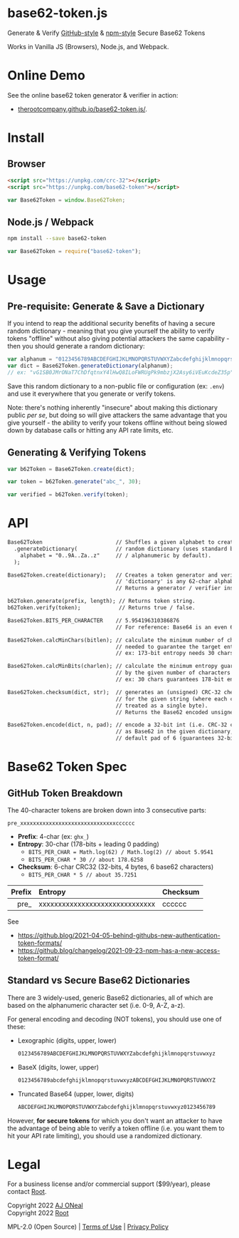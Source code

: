 # base62-token.js

Generate &amp; Verify [GitHub-style][gh-tokens] &amp; [npm-style][npm-tokens]
Secure Base62 Tokens

[gh-tokens]:
  https://github.blog/2021-04-05-behind-githubs-new-authentication-token-formats/
[npm-tokens]:
  https://github.blog/2021-09-23-announcing-npms-new-access-token-format/

Works in Vanilla JS (Browsers), Node.js, and Webpack.

# Online Demo

See the online base62 token generator & verifier in action:

- [therootcompany.github.io/base62-token.js/](https://therootcompany.github.io/base62-token.js/).

# Install

## Browser

```html
<script src="https://unpkg.com/crc-32"></script>
<script src="https://unpkg.com/base62-token"></script>
```

```js
var Base62Token = window.Base62Token;
```

## Node.js / Webpack

```bash
npm install --save base62-token
```

```js
var Base62Token = require("base62-token");
```

# Usage

## Pre-requisite: Generate & Save a Dictionary

If you intend to reap the additional security benefits of having a secure random
dictionary - meaning that you give yourself the ability to verify tokens
"offline" without also giving potential attackers the same capability - then you
should generate a random dictionary:

```js
var alphanum = "0123456789ABCDEFGHIJKLMNOPQRSTUVWXYZabcdefghijklmnopqrstuvwxyz";
var dict = Base62Token.generateDictionary(alphanum);
// ex: "vG1SB0JMrONaT7ChDfqtnxY4lHwQ8ILoFWRUgPk9mbzjX2Asy6iVEuKcdeZ35p"
```

Save this random dictionary to a non-public file or configuration (ex: `.env`)
and use it everywhere that you generate or verify tokens.

Note: there's nothing inherently "insecure" about making this dictionary public
_per se_, but doing so will give attackers the same advantage that you give
yourself - the ability to verify your tokens offline without being slowed down
by database calls or hitting any API rate limits, etc.

## Generating & Verifying Tokens

```js
var b62Token = Base62Token.create(dict);

var token = b62Token.generate("abc_", 30);

var verified = b62Token.verify(token);
```

# API

```txt
Base62Token                       // Shuffles a given alphabet to create a
  .generateDictionary(            // random dictionary (uses standard base62
    alphabet = "0..9A..Za..z"     // / alphanumeric by default).
  );

Base62Token.create(dictionary);   // Creates a token generator and verifier
                                  // 'dictionary' is any 62-char alphabet.
                                  // Returns a generator / verifier instance.

b62Token.generate(prefix, length); // Returns token string.
b62Token.verify(token);            // Returns true / false.
```

```txt
Base62Token.BITS_PER_CHARACTER    // 5.954196310386876
                                  // For reference: Base64 is an even 6

Base62Token.calcMinChars(bitlen); // calculate the minimum number of chars
                                  // needed to guarantee the target entropy.
                                  // ex: 173-bit entropy needs 30 chars

Base62Token.calcMinBits(charlen); // calculate the minimum entropy guaranteed
                                  // by the given number of characters
                                  // ex: 30 chars guarantees 178-bit entropy.

Base62Token.checksum(dict, str);  // generates an (unsigned) CRC-32 checksum
                                  // for the given string (where each char is
                                  // treated as a single byte).
                                  // Returns the Base62 encoded unsigned int.

Base62Token.encode(dict, n, pad); // encode a 32-bit int (i.e. CRC-32 checksum)
                                  // as Base62 in the given dictionary, with a
                                  // default pad of 6 (guarantees 32-bits).
```

# Base62 Token Spec

## GitHub Token Breakdown

The 40-character tokens are broken down into 3 consecutive parts:

`pre_xxxxxxxxxxxxxxxxxxxxxxxxxxxxxxcccccc`

- **Prefix**: 4-char (ex: `ghx_`)
- **Entropy**: 30-char (178-bits + leading 0 padding)
  - `BITS_PER_CHAR = Math.log(62) / Math.log(2) // about 5.9541`
  - `BITS_PER_CHAR * 30 // about 178.6258`
- **Checksum**: 6-char CRC32 (32-bits, 4 bytes, 6 base62 characters)
  - `BITS_PER_CHAR * 5 // about 35.7251`

| Prefix | Entropy                        | Checksum |
| -----: | :----------------------------- | :------- |
|  pre\_ | xxxxxxxxxxxxxxxxxxxxxxxxxxxxxx | cccccc   |

See

- https://github.blog/2021-04-05-behind-githubs-new-authentication-token-formats/
- https://github.blog/changelog/2021-09-23-npm-has-a-new-access-token-format/

## Standard vs Secure Base62 Dictionaries

There are 3 widely-used, generic Base62 dictionaries, all of which are based on
the alphanumeric character set (i.e. 0-9, A-Z, a-z).

For general encoding and decoding (NOT tokens), you should use one of these:

- Lexographic (digits, upper, lower)
  ```txt
  0123456789ABCDEFGHIJKLMNOPQRSTUVWXYZabcdefghijklmnopqrstuvwxyz
  ```
- BaseX (digits, lower, upper)
  ```txt
  0123456789abcdefghijklmnopqrstuvwxyzABCDEFGHIJKLMNOPQRSTUVWXYZ
  ```
- Truncated Base64 (upper, lower, digits)
  ```txt
  ABCDEFGHIJKLMNOPQRSTUVWXYZabcdefghijklmnopqrstuvwxyz0123456789
  ```

However, **for secure tokens** for which you don't want an attacker to have the
advantage of being able to verify a token offline (i.e. you want them to hit
your API rate limiting), you should use a randomized dictionary.

# Legal

For a business license and/or commercial support ($99/year), please contact
[Root](https://therootcompany.com/contact/).

Copyright 2022 [AJ ONeal](https://coolaj86.com) \
Copyright 2022 [Root](https://therootcompany.com)

MPL-2.0 (Open Source) | [Terms of Use](https://therootcompany.com/legal/#terms)
| [Privacy Policy](https://therootcompany.com/legal/#privacy)
